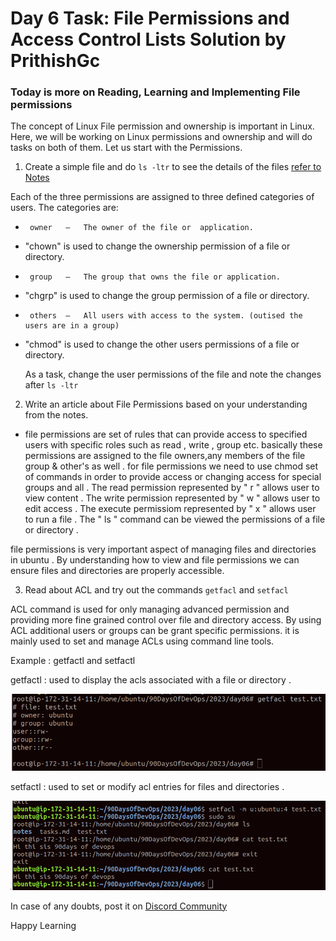 # Day 6 Task: File Permissions and Access Control Lists Solution by PrithishGc

### Today is more on Reading, Learning and Implementing File permissions

 The concept of Linux File permission and ownership is important in Linux. 
 Here, we will be working on Linux permissions and ownership and will do tasks on
 both of them. 
 Let us start with the Permissions.

1) Create a simple file and do `ls -ltr` to see the details of the files [refer to Notes](https://github.com/LondheShubham153/90DaysOfDevOps/tree/master/2023/day6/notes)
 
 Each of the three permissions are assigned to three defined categories of users. The categories are:
-	   owner   —   The owner of the file or  application.
-	"chown" is used to change the ownership permission of a file or directory.
-	   group   —   The group that owns the file or application.
-	"chgrp" is used to change the group permission of a file or directory.
-	   others  —   All users with access to the system. (outised the users are in a group)
-	"chmod" is used to change the other users permissions of a file or directory.

    As a task, change the user permissions of the file and note the changes after `ls -ltr`

2) Write an article about File Permissions based on your understanding from the notes.

- file permissions are set of rules that can provide access to specified users with specific roles such as read , write , group etc. basically these permissions are assigned to the file owners,any members of the file group & other's as well .
for file permissions we need to use chmod set of commands in order to provide access or changing access for special groups and all .
The read permission represented by " r " allows user to view content .
The write permission represented by " w " allows user to edit access .
The execute permissiom represented by " x " allows user to run a file .
The " ls " command can be viewed the permissions of a file or directory .

file permissions is very important aspect of managing files and directories in ubuntu . By understanding how to view and file permissions we can ensure 
files and directories are properly accessible.

3) Read about ACL and try out the commands `getfacl` and `setfacl`

ACL command is used for only managing advanced permission and providing more fine grained control over file and directory access.
By using ACL additional users or groups can be grant specific permissions. it is mainly used to set and manage ACLs using command line tools.

Example : getfactl and setfactl

getfactl : used to display the acls associated with a file or directory .

![](https://github.com/imprithwishghosh/90_days_of_devOps_pics/blob/master/getfacl_acl.png)



setfactl : used to set or modify acl entries for files and directories .

![](https://github.com/imprithwishghosh/90_days_of_devOps_pics/blob/master/setfacl.png)



In case of any doubts, post it on [Discord Community](https://discord.gg/hs3Pmc5F)

Happy Learning
